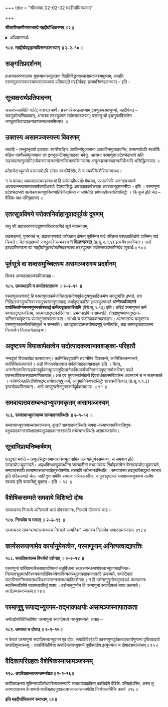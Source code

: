 +++
title = "श्रीभाष्यम् 02-02-02 महद्दीर्घाधिकरणम्"

+++


**श्रीशारीरकमीमांसाभाष्ये महद्दीर्घाधिकरणम् ॥२॥**

<details><summary>अधिकरणार्थः</summary>

तार्किकाभिमतपरमाणुकारणतावादनिरासः
</details>

**१८४. महद्दीर्घवद्वाह्रस्वपिरमण्डलाभ्याम् ॥ २–२–१० ॥**

## सङ्गतिप्रदर्शनम्

प्रधानकारणवादस्य युक्त्याभासमूलतया विप्रतिषिद्धत्वाच्चासामञ्जस्यमुक्तम्; सम्प्रति परमाणुकारणवादस्याप्यसामञ्जस्यं प्रतिपाद्यते महद्दीर्घवद्वा ह्रस्वपरिमण्डलाभ्याम् – इति।

## सूत्राक्षरार्थप्रतिपादनम्

असमञ्जसमिति वर्तते; वाशब्दश्चार्थे। ह्रस्वपरिमण्डलाभ्याम् द्व्यणुकपरमाणुभ्यां, महद्दीर्घवत् – त्रयणुकोत्पत्तिवादवत्, अन्यच्च तदभ्युपगतं सर्वमसमञ्जसम्; परमाणुभ्यो द्व्यणुकादिक्रमेण जगदुत्पत्तिवादवदन्यदप्यसमञ्जसमित्यर्थः ॥

## उक्तस्य असामञ्जस्यस्य विवरणम्

तथाहि – तन्तुप्रभृतयो ह्यवयवाः स्वांशैष्षड्भिः पार्श्वैस्संयुज्यमाना अवयविनमुत्पादयन्ति, परमाणवोऽपि स्वकीयैः षड्भिः पार्श्वैस्संयुज्यमाना एव द्व्यणुकादीनामुत्पादका भवेयुः, अन्यथा परमाणूनां प्रदेशभेदाभावे सति सहस्रपरमाणुसंयोगेऽप्येकस्मात्परमाणोरनतिरक्तपरिमाणतया अणुत्वह्रस्वत्वमहत्त्वदीर्घत्वादि असिद्धिस्स्यात् ॥

प्रदेशभेदाभ्युपगमे परमाणवोऽपि सांशाः स्वकीयैरंशैः, ते च स्वकीयैरंशैरित्यनवस्था।

न च वाच्यम् अवयवाल्पत्वमहत्त्वाभ्यां हि सर्षपमहीधरयोः वैषम्यम्, परमाणोरपि अनन्तावयवत्वे अवयवानन्त्यसाम्यात्सर्षपमहीधरयोः वैषम्यासिद्धेः अवयवापकर्षकाष्ठा अवश्याभ्युपगमनीया – इति । परमाणूनां प्रदेशभेदाभावे सत्येकपरमाणुपरिमाणातिरेकिप्रथिमा न जायेतेति सर्षपमहीधरयोरेवासिद्धेः । किं कुर्म इति चेत् – वैदिकः पक्षः परिगृह्यताम् ॥

## एतत्सूत्रविषये परोक्तनिर्वाहानुवादपूर्वकं दूषणम्

यत्तु परैः ब्रह्मकारणवाददूषणपरिहारपरमिदं सूत्रं व्याख्यातम्;

तदसङ्गतं, पुनरुक्तं च; ब्रह्मकारणवादे परोक्तान् दोषान् पूर्वस्मिन् पादे परिहृत्य परपक्षप्रतिक्षेपो ह्यस्मिन् पादे क्रियते। चेतनाद्ब्रह्मणो जगदुत्पत्तिसम्भवश्च **न विलक्षणत्वात्** (ब्र.सू.२.१.४) इत्यत्रैव प्रपञ्चितः। अतो ह्रस्वपरिमण्डलाभ्यां महद्दीर्घाणुह्रस्वोत्पत्तिवदन्यच्च तदभ्युपगतं सर्वमसमञ्जसमित्येव सूत्रार्थः॥ १०॥

## पूर्वसूत्रे वा शब्दसमुच्चितस्य असमञ्जसस्य प्रदर्शनम्

किमत्र अन्यदसमञ्जसमित्यत्राह –

**१८५. उभयधाऽपि न कर्मातस्तदभावः ॥ २–२–११ ॥**

परमाणुकारणवादे हि परमाणुगतकर्मजनिततत्संयोगपूर्वकद्वयणुकादिक्रमेण जगदुत्पत्तिः इष्यते, तत्र निखिलजगदुत्पत्तिकारणभूतपरमाणुगतमाद्यं कर्मादृष्टकारितं इत्यभ्युपगम्यते **अग्नेरूर्ध्वज्वलनं वायोस्तिर्यग्गमनमणुमनसोश्चाद्यं कर्मेत्यदृष्टकारितानि** (वैशे.सू.५.१३) इति। तदिदं परमाणुगतं कर्म स्वगतादृष्टकारितम्, आत्मगतादृष्टकारितं वा। उभयधाऽपि न सम्भवति, क्षेत्रज्ञपुण्यपापानुष्ठान-जनितस्यादृष्टस्य परमाणुगतत्वासम्भवात्। सम्भवे च सदोत्पादकत्वप्रसङ्गः। आत्मगतस्य चादृष्टस्य परमाणुगतकर्मोत्पत्तिहेतुत्वं न सम्भवति। अथादृष्टवदात्मसंयोगादणुषु कर्मोत्पत्तिः, तदा तस्यादृष्टप्रवाहस्य नित्यत्वेन नित्यसर्गप्रसङ्गः।

## अदृष्टस्य विपाकापेक्षत्वेन सदोत्पादकत्वाभावशङ्का-परिहारौ

नन्वदृष्टं विपाकापेक्षं फलायालम्। कानिचिददृष्टानि तदानीमेव विपच्यन्ते, कानिचिज्जन्मान्तरे, कानिचित्कल्पान्तरे। अतो विपाकापेक्षत्वान्न सर्वदोत्पादकत्वप्रसङ्ग इति । नैतत्, अनन्तैरात्मभिस्सङ्केतपूर्वकमयुगपदनुष्ठितानेकविधकर्मजनितानामदृष्टानामेकस्मिन् काले एकरूपविपाकस्याप्रामाणिकत्वात्। अत एव युगपत्सर्वसंहारो द्विपरार्धकालमविपाकेन अवस्थानं च न सङ्गच्छते । नचेश्वरेच्छाहितविशेषादृष्टसंयोगादणुषु कर्म, आनुमानिकेश्वरासिद्धेः शास्त्रयोनित्वात् (ब्र.सू.१.१.३) इत्यत्रोपपादितत्वात्। अतो जगदुत्पत्तेरणुगतकर्मपूर्वकत्वाभावः ॥ ११ ॥

## समवायाख्यसम्बन्धाभ्युपगमकृतम् असामञ्जस्यम्

**१८६. समवायाभ्युपगमाच्च साम्यादनवस्थितेः ॥ २–१–१२ ॥**

समवायाभ्युपगमाच्चासमञ्जसम्, कुतः? साम्यादनवस्थितेः समवा-यस्याप्यवयविजातिगुण-वदुपपादकान्तरापेक्षासाम्यादुपपादकान्तरस्यापि तथेत्यनवस्थितेः असमञ्जसमेव।

## सूत्राभिप्रायनिष्कर्षणम्

एतदुक्तं भवति – अयुतसिद्धानामाधाराधेयभूतानामिह प्रत्ययहेतुर्यस्सम्बन्धः, स समवाय इति समवायोऽभ्युपगम्यते। अपृथक्स्थित्युपलब्धीनां जात्यादीनां तथाभावस्य निर्वाहकत्वेन चेत्समवायोऽभ्युपगम्यते, समवायस्यापि तत्साम्यात्तथाभावहेतुरन्वेषणीयः तस्यापि तथेन्यनवस्थितिः। समवायस्य तदपृथक्सिद्धत्वं स्वभाव इति परिकल्प्यते चेत्- जातिगुणानामेवैष स्वभावः परिकल्पनीयः, न पुनरदृष्टचरं समवायमभ्युपगम्य तस्यैष स्वभाव इति कल्पयितुं युक्तम् – इति ॥ १२ ॥

## वैशेषिकसम्मते समवाये विशिष्टो दोषः

समवायस्य नित्यत्वे अनित्यत्वे चायं दोषस्समानः, नित्यत्वे दोषान्तरं चाह –

**१८७. नित्यमेव च भावात् ॥ २–२–१३ ॥**

समवायस्य सम्बन्धत्वात्सम्बन्धस्य नित्यत्वे सम्बन्धिनो जगतश्च नित्यमेव भावादसमञ्जसम् ॥१३॥

## कार्यसरूपाणामेव कार्यानुमेयत्वेन, परमाणूनाम् अनित्यत्वाद्यापत्तिः

**१८८. रूपादिमत्वाच्च विपर्ययो दर्शनात् ॥ २–२–१४ ॥**

परमाणूनां पार्थिवाप्यतैजसवायवीयानां चतुर्विधानां रूपरसगन्धस्पर्शवत्त्वाभ्युपगमादभिमत-नित्यत्वसूक्ष्मत्वनिरवयवत्वादिविपर्ययेणानित्यत्वस्थूलत्वसावयवत्वादि प्रसज्यते, रूपादिमतां घटादीनामनित्यत्वतथाविधकारणान्तरारब्धत्वादिदर्शनात्। न हि दर्शनानुगुण्येनादृष्टाऽर्थः कल्प्यमानः स्वाभिमतविशेषे व्यवस्थापयितुं शक्यः। दर्शनानुगुण्येन हि परमाणूनां रूपादिमत्त्वं त्वया कल्प्यते। अतोऽप्यसमञ्जसम्॥ १४॥

## परमाणुषु रूपाद्यभ्युपगम-तद्भावपक्षयोः असामञ्जस्यापातकता

अथैतद्दोषपिरिजिहीर्षया परमाणूनां रूपादिमत्त्वं नाभ्युपगम्यते, तत्राह –

**१८९. उभयधा च दोषात् ॥ २–२–१५॥**

न केवलं परमाणूनां रूपादिमत्त्वाभ्युपगम एव दोषः, रूपादिविरहेऽपि कारणगुणपूर्वकत्वात्कार्यगुणानां पृथिव्यादयो रूपादिशून्यास्स्युः। तत्परिजिहीर्षया रूपादिमत्त्वाभ्युपगमे पूर्वोक्तदोष इत्युभयधा च दोषादसमञ्जसम्॥ १५॥

## वैदिकापरिग्रहतः वैशेषिकस्यासामञ्जस्यम्

**१९०. अपरिग्रहाच्चात्यन्तमनपेक्षा॥ २–२–१६॥**

कापिलपक्षस्य श्रुतिन्यायविरोधपरित्यक्तस्यापि सत्कार्यवादादिना क्वचिदंशे वैदिकैः परिग्रहोऽस्ति, अस्य तु काणादपक्षस्य केनाप्यंशेनापरिग्रहादनुपपन्नत्वाच्चात्यन्तमनपेक्षैव निःश्रेयसार्थिभिः कार्या ॥१६॥

**इति महद्दीर्घाधिकरणं समाप्तम् ॥२॥**



